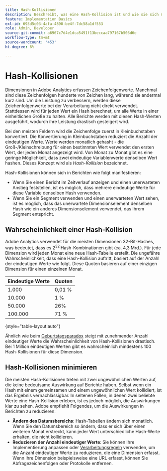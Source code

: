 ```yaml
---
title: Hash-Kollisionen
description: Beschreibt, was eine Hash-Kollision ist und wie sie sich manifestieren kann.
feature: Implementation Basics
exl-id: 693d5c03-4afa-4890-be4f-7dc58a1df553
role: Admin, Developer
source-git-commit: a6967c7d4e1dca5491f13beccaa797167b503d6e
workflow-type: tm+mt
source-wordcount: '453'
ht-degree: 6%

---
```


# Hash-Kollisionen

Dimensionen in Adobe Analytics erfassen Zeichenfolgenwerte. Manchmal sind diese Zeichenfolgen hunderte von Zeichen lang, während sie andermal kurz sind. Um die Leistung zu verbessern, werden diese Zeichenfolgenwerte bei der Verarbeitung nicht direkt verwendet. Stattdessen wird für jeden Wert ein Hash berechnet, um alle Werte in einer einheitlichen Größe zu halten. Alle Berichte werden mit diesen Hash-Werten ausgeführt, wodurch ihre Leistung drastisch gesteigert wird.

Bei den meisten Feldern wird die Zeichenfolge zuerst in Kleinbuchstaben konvertiert. Die Konvertierung in Kleinbuchstaben reduziert die Anzahl der eindeutigen Werte. Werte werden monatlich gehasht - die Groß-/Kleinschreibung für einen bestimmten Wert verwendet den ersten Wert, der jeden Monat angezeigt wird. Von Monat zu Monat gibt es eine geringe Möglichkeit, dass zwei eindeutige Variablenwerte denselben Wert hashen. Dieses Konzept wird als *Hash-Kollision* bezeichnet.

Hash-Kollisionen können sich in Berichten wie folgt manifestieren:

* Wenn Sie einen Bericht im Zeitverlauf anzeigen und einen unerwarteten Anstieg feststellen, ist es möglich, dass mehrere eindeutige Werte für diese Variable denselben Hash verwenden.
* Wenn Sie ein Segment verwenden und einen unerwarteten Wert sehen, ist es möglich, dass das unerwartete Dimensionselement denselben Hash wie ein anderes Dimensionselement verwendet, das Ihrem Segment entspricht.

## Wahrscheinlichkeit einer Hash-Kollision

Adobe Analytics verwendet für die meisten Dimensionen 32-Bit-Hashes, was bedeutet, dass es 2<sup>32 </sup> Hash-Kombinationen gibt (ca. 4,3 Mrd.). Für jede Dimension wird jeden Monat eine neue Hash-Tabelle erstellt. Die ungefähre Wahrscheinlichkeit, dass eine Hash-Kollision auftritt, basiert auf der Anzahl der eindeutigen Werte wie folgt. Diese Quoten basieren auf einer einzigen Dimension für einen einzelnen Monat.

| Eindeutige Werte | Quoten |
| --- | --- |
| 1.000 | 0,01 % |
| 10.000 | 1 % |
| 50.000 | 26% |
| 100.000 | 71 % |

{style="table-layout:auto"}

Ähnlich wie beim [Geburtstagsparadox](https://en.wikipedia.org/wiki/Birthday_problem) steigt mit zunehmender Anzahl eindeutiger Werte die Wahrscheinlichkeit von Hash-Kollisionen drastisch. Bei 1 Million eindeutigen Werten gibt es wahrscheinlich mindestens 100 Hash-Kollisionen für diese Dimension.

## Hash-Kollisionen minimieren

Die meisten Hash-Kollisionen treten mit zwei ungewöhnlichen Werten auf, die keine bedeutsame Auswirkung auf Berichte haben. Selbst wenn ein Hash mit einem gemeinsamen und einem ungewöhnlichen Wert kollidiert, ist das Ergebnis vernachlässigbar. In seltenen Fällen, in denen zwei beliebte Werte eine Hash-Kollision erleben, ist es jedoch möglich, die Auswirkungen klar zu sehen. Adobe empfiehlt Folgendes, um die Auswirkungen in Berichten zu reduzieren:

* **Ändern des Datumsbereichs**: Hash-Tabellen ändern sich monatlich. Wenn Sie den Datumsbereich so ändern, dass er sich über einen weiteren Monat erstreckt, kann jeder Wert unterschiedliche Hash-Werte erhalten, die nicht kollidieren.
* **Reduzieren der Anzahl eindeutiger Werte**: Sie können Ihre Implementierung anpassen oder [Verarbeitungsregeln](/help/admin/tools/manage-rs/edit-settings/general/processing-rules/pr-overview.md) verwenden, um die Anzahl eindeutiger Werte zu reduzieren, die eine Dimension erfasst. Wenn Ihre Dimension beispielsweise eine URL erfasst, können Sie Abfragezeichenfolgen oder Protokolle entfernen.

<!-- https://wiki.corp.adobe.com/pages/viewpage.action?spaceKey=OmniArch&title=Uniques -->
